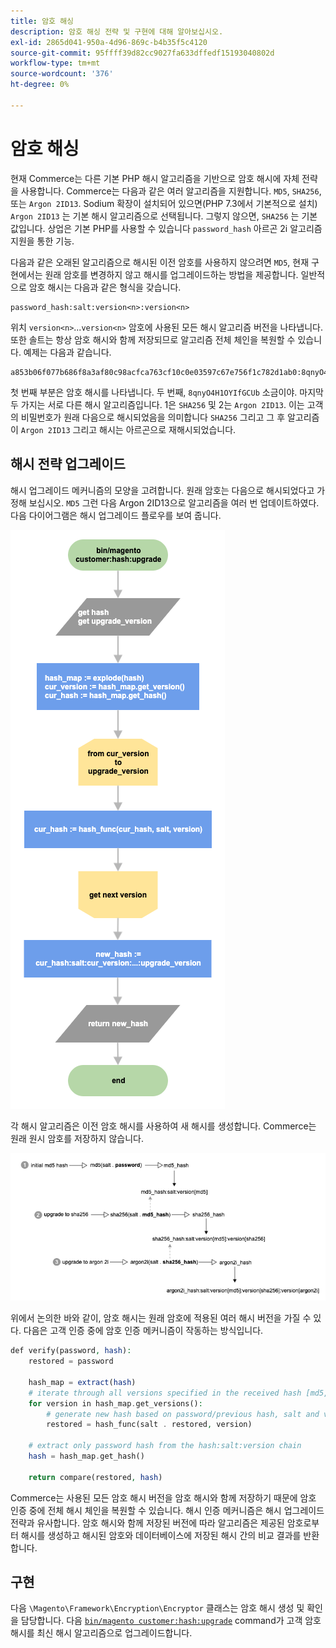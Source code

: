 ```yaml
---
title: 암호 해싱
description: 암호 해싱 전략 및 구현에 대해 알아보십시오.
exl-id: 2865d041-950a-4d96-869c-b4b35f5c4120
source-git-commit: 95ffff39d82cc9027fa633dffedf15193040802d
workflow-type: tm+mt
source-wordcount: '376'
ht-degree: 0%

---
```


# 암호 해싱

현재 Commerce는 다른 기본 PHP 해시 알고리즘을 기반으로 암호 해시에 자체 전략을 사용합니다. Commerce는 다음과 같은 여러 알고리즘을 지원합니다. `MD5`, `SHA256`, 또는 `Argon 2ID13`. Sodium 확장이 설치되어 있으면(PHP 7.3에서 기본적으로 설치) `Argon 2ID13` 는 기본 해시 알고리즘으로 선택됩니다. 그렇지 않으면, `SHA256` 는 기본값입니다. 상업은 기본 PHP를 사용할 수 있습니다 `password_hash` 아르곤 2i 알고리즘 지원을 통한 기능.

다음과 같은 오래된 알고리즘으로 해시된 이전 암호를 사용하지 않으려면 `MD5`, 현재 구현에서는 원래 암호를 변경하지 않고 해시를 업그레이드하는 방법을 제공합니다. 일반적으로 암호 해시는 다음과 같은 형식을 갖습니다.

```text
password_hash:salt:version<n>:version<n>
```

위치 `version<n>`...`version<n>` 암호에 사용된 모든 해시 알고리즘 버전을 나타냅니다. 또한 솔트는 항상 암호 해시와 함께 저장되므로 알고리즘 전체 체인을 복원할 수 있습니다. 예제는 다음과 같습니다.

```text
a853b06f077b686f8a3af80c98acfca763cf10c0e03597c67e756f1c782d1ab0:8qnyO4H1OYIfGCUb:1:2
```

첫 번째 부분은 암호 해시를 나타냅니다. 두 번째, `8qnyO4H1OYIfGCUb` 소금이야. 마지막 두 가지는 서로 다른 해시 알고리즘입니다. 1은 `SHA256` 및 2는 `Argon 2ID13`. 이는 고객의 비밀번호가 원래 다음으로 해시되었음을 의미합니다 `SHA256` 그리고 그 후 알고리즘이 `Argon 2ID13` 그리고 해시는 아르곤으로 재해시되었습니다.

## 해시 전략 업그레이드

해시 업그레이드 메커니즘의 모양을 고려합니다. 원래 암호는 다음으로 해시되었다고 가정해 보십시오. `MD5` 그런 다음 Argon 2ID13으로 알고리즘을 여러 번 업데이트하였다. 다음 다이어그램은 해시 업그레이드 플로우를 보여 줍니다.

![해시 업그레이드 워크플로](../../assets/configuration/hash-upgrade-algorithm.png)

각 해시 알고리즘은 이전 암호 해시를 사용하여 새 해시를 생성합니다. Commerce는 원래 원시 암호를 저장하지 않습니다.

![해시 업그레이드 전략](../../assets/configuration/hash-upgrade-strategy.png)

위에서 논의한 바와 같이, 암호 해시는 원래 암호에 적용된 여러 해시 버전을 가질 수 있다.
다음은 고객 인증 중에 암호 인증 메커니즘이 작동하는 방식입니다.

```php
def verify(password, hash):
    restored = password

    hash_map = extract(hash)
    # iterate through all versions specified in the received hash [md5, sha256, argon2id13]
    for version in hash_map.get_versions():
        # generate new hash based on password/previous hash, salt and version
        restored = hash_func(salt . restored, version)

    # extract only password hash from the hash:salt:version chain
    hash = hash_map.get_hash()

    return compare(restored, hash)
```

Commerce는 사용된 모든 암호 해시 버전을 암호 해시와 함께 저장하기 때문에 암호 인증 중에 전체 해시 체인을 복원할 수 있습니다. 해시 인증 메커니즘은 해시 업그레이드 전략과 유사합니다. 암호 해시와 함께 저장된 버전에 따라 알고리즘은 제공된 암호로부터 해시를 생성하고 해시된 암호와 데이터베이스에 저장된 해시 간의 비교 결과를 반환합니다.

## 구현

다음 `\Magento\Framework\Encryption\Encryptor` 클래스는 암호 해시 생성 및 확인을 담당합니다. 다음 [`bin/magento customer:hash:upgrade`](https://devdocs.magento.com/guides/v2.4/reference/cli/magento.html#customerhashupgrade) command가 고객 암호 해시를 최신 해시 알고리즘으로 업그레이드합니다.

